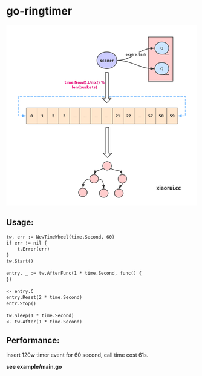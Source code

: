 # go-ringtimer

![](timewheel.png)

## Usage:

```
tw, err := NewTimeWheel(time.Second, 60)
if err != nil {
    t.Error(err)
}
tw.Start()

entry, _ := tw.AfterFunc(1 * time.Second, func() {
})

<- entry.C
entry.Reset(2 * time.Second)
entr.Stop()

tw.Sleep(1 * time.Second)
<- tw.After(1 * time.Second)
```

## Performance:

insert 120w timer event for 60 second, call time cost 61s.

**see example/main.go**